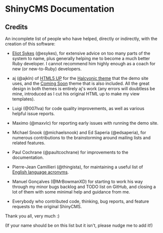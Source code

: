 # ShinyCMS Documentation

## Credits

An incomplete list of people who have helped, directly or indirectly, with the creation of this software:

* [Eliot Sykes](https://eliotsykes.com) (@esykes), for extensive advice on too many parts of the system to name, plus generally helping me to become a much better Ruby developer. I cannot recommend him highly enough as a coach for new (or new-to-Ruby) developers.

* aj (@ajkln) of [HTML5 UP](https://html5up.net) for the [Halcyonic theme](https://html5up.net/halcyonic) that the demo site uses, and the [Coming Soon](https://html5up.net/eventually) theme that is also included. All the great design in both themes is entirely aj's work (any errors will doubtless be mine, introduced as I cut his original HTML up to make my view templates).

* Luigi (@007lva) for code quality improvements, as well as various helpful issue reports.

* Maximo (@maxvlc) for reporting early issues with running the demo site.

* Michael Snook (@michaelsnook) and Ed Saperia (@edsaperia), for numerous contributions to the brainstorming around mailing lists and related features.

* Paul Cochrane (@paultcochrane) for improvements to the documentation.

* Pierre-Jean Camillieri (@thingista), for maintaining a useful list of [English language acronyms](https://github.com/thingista/acronyms_and_more).

* Manuel Gonçalves (@MrBowmanXD) for starting to work his way through my minor bugs backlog and TODO list on GitHub, and closing a lot of them with some minimal help and guidance from me.

* Everybody who contributed code, thinking, bug reports, and feature requests to the original ShinyCMS.

Thank you all, very much :)

(If your name should be on this list but it isn't, please nudge me to add it!)
